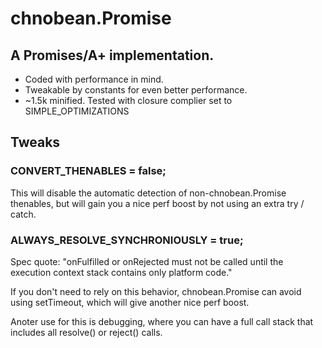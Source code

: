 chnobean.Promise
=======

## A Promises/A+ implementation.

 - Coded with performance in mind.
 - Tweakable by constants for even better performance.
 - ~1.5k minified. Tested with closure complier set to SIMPLE_OPTIMIZATIONS

## Tweaks

### CONVERT_THENABLES = false;

This will disable the automatic detection of non-chnobean.Promise thenables, but will gain you a nice perf boost by not using an extra try / catch.

### ALWAYS_RESOLVE_SYNCHRONIOUSLY = true;

Spec quote: "onFulfilled or onRejected must not be called until the execution context stack contains only platform code."

If you don't need to rely on this behavior, chnobean.Promise can avoid using setTimeout, which will give another nice perf boost.

Anoter use for this is debugging, where you can have a full call stack that includes all resolve() or reject() calls.